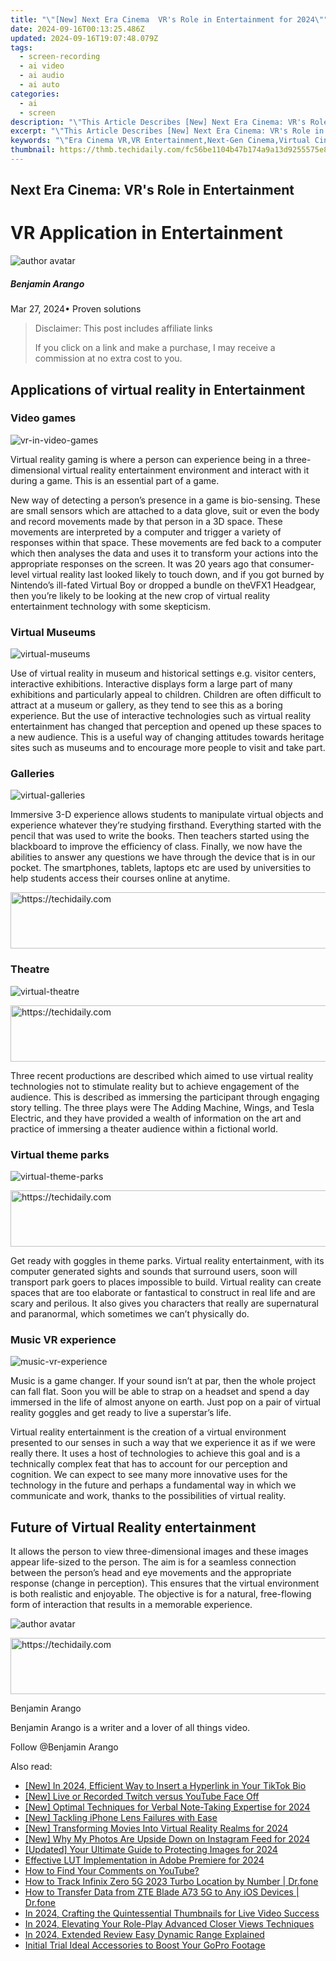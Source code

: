 ```yaml
---
title: "\"[New] Next Era Cinema  VR's Role in Entertainment for 2024\""
date: 2024-09-16T00:13:25.486Z
updated: 2024-09-16T19:07:48.079Z
tags: 
  - screen-recording
  - ai video
  - ai audio
  - ai auto
categories: 
  - ai
  - screen
description: "\"This Article Describes [New] Next Era Cinema: VR's Role in Entertainment for 2024\""
excerpt: "\"This Article Describes [New] Next Era Cinema: VR's Role in Entertainment for 2024\""
keywords: "\"Era Cinema VR,VR Entertainment,Next-Gen Cinema,Virtual Cinema,VR Movie Experience,Future Film Tech,VR in Cinemas\""
thumbnail: https://thmb.techidaily.com/fc56be1104b47b174a9a13d9255575e8e01dfcc34ec60d7f7f9e3cbb3a84553c.jpg
---
```


## Next Era Cinema: VR's Role in Entertainment

# VR Application in Entertainment

![author avatar](https://images.wondershare.com/filmora/article-images/benjamin-arango-author.jpg)

##### Benjamin Arango

 Mar 27, 2024• Proven solutions

>  Disclaimer: This post includes affiliate links
>
>  If you click on a link and make a purchase, I may receive a commission at no extra cost to you.
>

## Applications of virtual reality in Entertainment

###

### Video games

![vr-in-video-games](https://images.wondershare.com/filmora/article-images/vr-in-video-games.jpg)

 Virtual reality gaming is where a person can experience being in a three-dimensional virtual reality entertainment environment and interact with it during a game. This is an essential part of a game.

 New way of detecting a person’s presence in a game is bio-sensing. These are small sensors which are attached to a data glove, suit or even the body and record movements made by that person in a 3D space. These movements are interpreted by a computer and trigger a variety of responses within that space. These movements are fed back to a computer which then analyses the data and uses it to transform your actions into the appropriate responses on the screen. It was 20 years ago that consumer-level virtual reality last looked likely to touch down, and if you got burned by Nintendo’s ill-fated Virtual Boy or dropped a bundle on theVFX1 Headgear, then you’re likely to be looking at the new crop of virtual reality entertainment technology with some skepticism.

### Virtual Museums

![virtual-museums](https://images.wondershare.com/filmora/article-images/virtual-museums.jpg)

 Use of virtual reality in museum and historical settings e.g. visitor centers, interactive exhibitions. Interactive displays form a large part of many exhibitions and particularly appeal to children. Children are often difficult to attract at a museum or gallery, as they tend to see this as a boring experience. But the use of interactive technologies such as virtual reality entertainment has changed that perception and opened up these spaces to a new audience. This is a useful way of changing attitudes towards heritage sites such as museums and to encourage more people to visit and take part.

### Galleries

![virtual-galleries](https://images.wondershare.com/filmora/article-images/virtual-galleries.png)

 Immersive 3-D experience allows students to manipulate virtual objects and experience whatever they’re studying firsthand. Everything started with the pencil that was used to write the books. Then teachers started using the blackboard to improve the efficiency of class. Finally, we now have the abilities to answer any questions we have through the device that is in our pocket. The smartphones, tablets, laptops etc are used by universities to help students access their courses online at anytime.

<!-- affiliate ads begin -->
<a href="https://appsumo.8odi.net/c/5597632/2123728/7443" target="_top" id="2123728">
  <img src="//a.impactradius-go.com/display-ad/7443-2123728" border="0" alt="https://techidaily.com" width="728" height="90"/>
</a>
<img height="0" width="0" src="https://appsumo.8odi.net/i/5597632/2123728/7443" style="position:absolute;visibility:hidden;" border="0" />
<!-- affiliate ads end -->

### Theatre

![virtual-theatre](https://images.wondershare.com/filmora/article-images/virtual-theatre.jpg)

<!-- affiliate ads begin -->
<a href="https://appsumo.8odi.net/c/5597632/2130887/7443" target="_top" id="2130887">
  <img src="//a.impactradius-go.com/display-ad/7443-2130887" border="0" alt="https://techidaily.com" width="728" height="90"/>
</a>
<img height="0" width="0" src="https://appsumo.8odi.net/i/5597632/2130887/7443" style="position:absolute;visibility:hidden;" border="0" />
<!-- affiliate ads end -->

 Three recent productions are described which aimed to use virtual reality technologies not to stimulate reality but to achieve engagement of the audience. This is described as immersing the participant through engaging story telling. The three plays were The Adding Machine, Wings, and Tesla Electric, and they have provided a wealth of information on the art and practice of immersing a theater audience within a fictional world.

### Virtual theme parks

![virtual-theme-parks](https://images.wondershare.com/filmora/article-images/virtual-theme-parks.jpg)

<!-- affiliate ads begin -->
<a href="https://appsumo.8odi.net/c/5597632/2123727/7443" target="_top" id="2123727">
  <img src="//a.impactradius-go.com/display-ad/7443-2123727" border="0" alt="https://techidaily.com" width="728" height="90"/>
</a>
<img height="0" width="0" src="https://appsumo.8odi.net/i/5597632/2123727/7443" style="position:absolute;visibility:hidden;" border="0" />
<!-- affiliate ads end -->

 Get ready with goggles in theme parks. Virtual reality entertainment, with its computer generated sights and sounds that surround users, soon will transport park goers to places impossible to build. Virtual reality can create spaces that are too elaborate or fantastical to construct in real life and are scary and perilous. It also gives you characters that really are supernatural and paranormal, which sometimes we can’t physically do.

### Music VR experience

![music-vr-experience](https://images.wondershare.com/filmora/article-images/music-vr-experience.jpg)

 Music is a game changer. If your sound isn’t at par, then the whole project can fall flat. Soon you will be able to strap on a headset and spend a day immersed in the life of almost anyone on earth. Just pop on a pair of virtual reality goggles and get ready to live a superstar’s life.

 Virtual reality entertainment is the creation of a virtual environment presented to our senses in such a way that we experience it as if we were really there. It uses a host of technologies to achieve this goal and is a technically complex feat that has to account for our perception and cognition. We can expect to see many more innovative uses for the technology in the future and perhaps a fundamental way in which we communicate and work, thanks to the possibilities of virtual reality.

## Future of Virtual Reality entertainment

 It allows the person to view three-dimensional images and these images appear life-sized to the person. The aim is for a seamless connection between the person’s head and eye movements and the appropriate response (change in perception). This ensures that the virtual environment is both realistic and enjoyable. The objective is for a natural, free-flowing form of interaction that results in a memorable experience.

![author avatar](https://images.wondershare.com/filmora/article-images/benjamin-arango-author.jpg)

<!-- affiliate ads begin -->
<a href="https://unicoeye.pxf.io/c/5597632/2134235/18498" target="_top" id="2134235">
  <img src="//a.impactradius-go.com/display-ad/18498-2134235" border="0" alt="https://techidaily.com" width="728" height="90"/>
</a>
<img height="0" width="0" src="https://unicoeye.pxf.io/i/5597632/2134235/18498" style="position:absolute;visibility:hidden;" border="0" />
<!-- affiliate ads end -->

Benjamin Arango

Benjamin Arango is a writer and a lover of all things video.

Follow @Benjamin Arango


<ins class="adsbygoogle"
     style="display:block"
     data-ad-format="autorelaxed"
     data-ad-client="ca-pub-7571918770474297"
     data-ad-slot="1223367746"></ins>



<ins class="adsbygoogle"
     style="display:block"
     data-ad-client="ca-pub-7571918770474297"
     data-ad-slot="8358498916"
     data-ad-format="auto"
     data-full-width-responsive="true"></ins>


<span class="atpl-alsoreadstyle">Also read:</span>
<div><ul>
<li><a href="https://fox-info.techidaily.com/new-in-2024-efficient-way-to-insert-a-hyperlink-in-your-tiktok-bio/"><u>[New] In 2024, Efficient Way to Insert a Hyperlink in Your TikTok Bio</u></a></li>
<li><a href="https://extra-guidance.techidaily.com/new-live-or-recorded-twitch-versus-youtube-face-off/"><u>[New] Live or Recorded Twitch versus YouTube Face Off</u></a></li>
<li><a href="https://fox-info.techidaily.com/new-optimal-techniques-for-verbal-note-taking-expertise-for-2024/"><u>[New] Optimal Techniques for Verbal Note-Taking Expertise for 2024</u></a></li>
<li><a href="https://fox-info.techidaily.com/new-tackling-iphone-lens-failures-with-ease/"><u>[New] Tackling iPhone Lens Failures with Ease</u></a></li>
<li><a href="https://fox-info.techidaily.com/new-transforming-movies-into-virtual-reality-realms-for-2024/"><u>[New] Transforming Movies Into Virtual Reality Realms for 2024</u></a></li>
<li><a href="https://fox-info.techidaily.com/new-why-my-photos-are-upside-down-on-instagram-feed-for-2024/"><u>[New] Why My Photos Are Upside Down on Instagram Feed for 2024</u></a></li>
<li><a href="https://fox-helps.techidaily.com/updated-your-ultimate-guide-to-protecting-images-for-2024/"><u>[Updated] Your Ultimate Guide to Protecting Images for 2024</u></a></li>
<li><a href="https://fox-http.techidaily.com/effective-lut-implementation-in-adobe-premiere-for-2024/"><u>Effective LUT Implementation in Adobe Premiere for 2024</u></a></li>
<li><a href="https://youtube-blog.techidaily.com/o-find-your-comments-on-youtube/"><u>How to Find Your Comments on YouTube?</u></a></li>
<li><a href="https://android-location-track.techidaily.com/how-to-track-infinix-zero-5g-2023-turbo-location-by-number-drfone-by-drfone-virtual-android/"><u>How to Track Infinix Zero 5G 2023 Turbo Location by Number | Dr.fone</u></a></li>
<li><a href="https://android-transfer.techidaily.com/how-to-transfer-data-from-zte-blade-a73-5g-to-any-ios-devices-drfone-by-drfone-transfer-from-android-transfer-from-android/"><u>How to Transfer Data from ZTE Blade A73 5G to Any iOS Devices | Dr.fone</u></a></li>
<li><a href="https://youtube-videos.techidaily.com/in-2024-crafting-the-quintessential-thumbnails-for-live-video-success/"><u>In 2024, Crafting the Quintessential Thumbnails for Live Video Success</u></a></li>
<li><a href="https://fox-info.techidaily.com/in-2024-elevating-your-role-play-advanced-closer-views-techniques/"><u>In 2024, Elevating Your Role-Play Advanced Closer Views Techniques</u></a></li>
<li><a href="https://fox-info.techidaily.com/in-2024-extended-review-easy-dynamic-range-explained/"><u>In 2024, Extended Review Easy Dynamic Range Explained</u></a></li>
<li><a href="https://extra-information.techidaily.com/initial-trial-ideal-accessories-to-boost-your-gopro-footage/"><u>Initial Trial Ideal Accessories to Boost Your GoPro Footage</u></a></li>
</ul></div>

